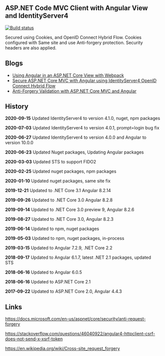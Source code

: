 ## ASP.NET Code MVC Client with Angular View and IdentityServer4 

[![Build status](https://ci.appveyor.com/api/projects/status/wkt4bkxgocxhetqn?svg=true)](https://ci.appveyor.com/project/damienbod/aspnetcoremvcangular)

Secured using Cookies, and OpenID Connect Hybrid Flow. Cookies configured with Same site and use Anti-forgery protection. Security headers are also applied.

## Blogs

<ul>
	<li><a href="https://damienbod.com/2017/05/02/using-angular-in-an-asp-net-core-view-with-webpack/">Using Angular in an ASP.NET Core View with Webpack</a></li>
	<li><a href="https://damienbod.com/2017/05/06/secure-asp-net-core-mvc-with-angular-using-identityserver4-openid-connect-hybrid-flow/">Secure ASP.NET Core MVC with Angular using IdentityServer4 OpenID Connect Hybrid Flow</a></li>
	<li><a href="https://damienbod.com/2017/05/09/anti-forgery-validation-with-asp-net-core-mvc-and-angular/">Anti-Forgery Validation with ASP.NET Core MVC and Angular</a></li>

</ul>

## History

<strong>2020-09-15</strong> Updated IdentityServer4 to version 4.1.0, nuget, npm packages

<strong>2020-07-03</strong> Updated IdentityServer4 to version 4.0.1, prompt=login bug fix

<strong>2020-06-27</strong> Updated IdentityServer4 to version 4.0.0 and Angular to version 10.0.0

<strong>2020-06-23</strong> Updated Nuget packages, Updating Angular packages

<strong>2020-03-03</strong> Updated STS to support FIDO2

<strong>2020-02-25</strong> Updated nuget packages, npm packages

<strong>2020-01-10</strong> Updated nuget packages, same site fix

<strong>2019-12-21</strong> Updated to .NET Core 3.1 Angular 8.2.14

<strong>2019-09-26</strong> Updated to .NET Core 3.0 Angular 8.2.8

<strong>2019-09-14</strong> Updated to .NET Core 3.0 preview 9, Angular 8.2.6

<strong>2019-08-27</strong> Updated to .NET Core 3.0, Angular 8.2.3

<strong>2019-06-14</strong> Updated to npm, nuget packages

<strong>2019-05-03</strong> Updated to npm, nuget packages, in-process

<strong>2019-03-15</strong> Updated to Angular 7.2.9,  .NET Core 2.2

<strong>2018-09-17</strong> Updated to Angular 6.1.7, latest .NET 2.1 packages, updated STS

<strong>2018-06-16</strong> Updated to Angular 6.0.5

<strong>2018-06-16</strong> Updated to ASP.NET Core 2.1

<strong>2017-09-22</strong> Updated to ASP.NET Core 2.0, Angular 4.4.3


 ## Links 

https://docs.microsoft.com/en-us/aspnet/core/security/anti-request-forgery

https://stackoverflow.com/questions/46040922/angular4-httpclient-csrf-does-not-send-x-xsrf-token

https://en.wikipedia.org/wiki/Cross-site_request_forgery

